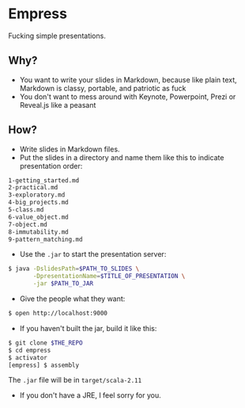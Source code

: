 Empress
=======

Fucking simple presentations.

## Why?

- You want to write your slides in Markdown, because like plain text, Markdown is classy, portable, and patriotic as fuck
- You don't want to mess around with Keynote, Powerpoint, Prezi or Reveal.js like a peasant

## How?

- Write slides in Markdown files.
- Put the slides in a directory and name them like this to indicate presentation order:

```sh
1-getting_started.md
2-practical.md
3-exploratory.md
4-big_projects.md
5-class.md
6-value_object.md
7-object.md
8-immutability.md
9-pattern_matching.md
```

- Use the `.jar` to start the presentation server:

```sh
$ java -DslidesPath=$PATH_TO_SLIDES \
       -DpresentationName=$TITLE_OF_PRESENTATION \
       -jar $PATH_TO_JAR
```

- Give the people what they want:
```sh
$ open http://localhost:9000
```

- If you haven't built the jar, build it like this:

```sh
$ git clone $THE_REPO
$ cd empress
$ activator
[empress] $ assembly
```

The `.jar` file will be in `target/scala-2.11`

- If you don't have a JRE, I feel sorry for you.
